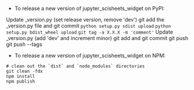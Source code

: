 - To release a new version of jupyter_scisheets_widget on PyPI:

Update _version.py (set release version, remove 'dev')
git add the _version.py file and git commit
`python setup.py sdist upload`
`python setup.py bdist_wheel upload`
`git tag -a X.X.X -m 'comment'`
Update _version.py (add 'dev' and increment minor)
git add and git commit
git push
git push --tags

- To release a new version of jupyter_scisheets_widget on NPM:

```
# clean out the `dist` and `node_modules` directories
git clean -fdx
npm install
npm publish
```